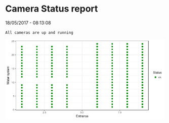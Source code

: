 Camera Status report
================
18/05/2017 - 08:13:08

    All cameras are up and running

![](camreport_files/figure-markdown_github/unnamed-chunk-2-1.png)
